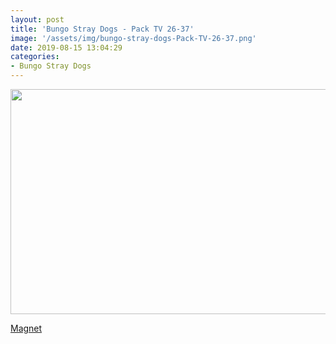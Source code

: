 ```yaml
---
layout: post
title: 'Bungo Stray Dogs - Pack TV 26-37'
image: '/assets/img/bungo-stray-dogs-Pack-TV-26-37.png'
date: 2019-08-15 13:04:29
categories:
- Bungo Stray Dogs
---
```


<img src='{{ page.image }}' alt='' width='640' height='360'>

<a href='magnet:?xt=urn:btih:0c9938e5b986f93896f98a57cdbb188bfb8da96f&dn=%5BOmnivium-Owari%5D%20Bungo%20Stray%20Dogs%20S3&tr=http%3A%2F%2Fnyaa.tracker.wf%3A7777%2Fannounce&tr=udp%3A%2F%2Fopen.stealth.si%3A80%2Fannounce&tr=udp%3A%2F%2Ftracker.opentrackr.org%3A1337%2Fannounce&tr=udp%3A%2F%2Ftracker.coppersurfer.tk%3A6969%2Fannounce&tr=udp%3A%2F%2Fexodus.desync.com%3A6969%2Fannounce'>Magnet</a>
